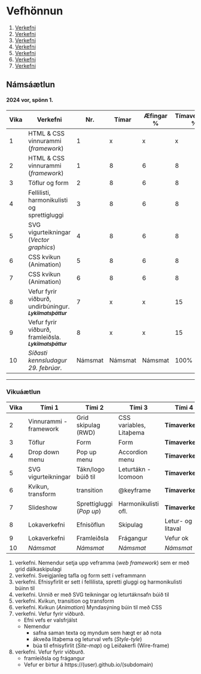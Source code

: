 # Vefhönnun

1. [Verkefni](Verkefni-1/)
2. [Verkefni](Verkefni-2/)
3. [Verkefni](Verkefni-3/)
4. [Verkefni](Verkefni-4/)
5. [Verkefni](Verkefni-5/)
6. [Verkefni](Verkefni-6/)
7. [Verkefni](Verkefni-7/)


## Námsáætlun

#### 2024 vor, spönn 1. 

| Vika  | Verkefni  | Nr. | Tímar | Æfingar % | Tímaverkefni % |
|---|---|---|---|---|---|
| 1  | HTML & CSS vinnurammi (_framework_)  | 1  | x | x | x |
| 2  | HTML & CSS vinnurammi (_framework_)  | 1  | 8 | 6 | 8 |
| 3  | Töflur og form  | 2 | 8 | 6 | 8 |
| 4  | Fellilisti, harmonikulisti og sprettigluggi | 3 | 8 | 6 | 8 |
| 5  | SVG vigurteikningar (_Vector graphics_) | 4 | 8 | 6 | 8 |
| 6  | CSS kvikun (Animation) | 5 | 8 | 6 | 8 |
| 7  | CSS kvikun (Animation) | 6 | 8 | 6 | 8 |
| 8  | Vefur fyrir viðburð, undirbúningur. <sub> **_Lykilmatsþáttur_** </sub> | 7 | x | x | 15  |
| 9  | Vefur fyrir viðburð, framleiðsla. <sub>   **_Lykilmatsþáttur_** </sub> | 8 | x | x | 15  |
| 10 | _Síðasti  kennsludagur 29. febrúar_. | Námsmat  | Námsmat | Námsmat  | 100%  |

---

### Vikuáætlun 

| Vika | Tími 1  | Tími 2 | Tími 3 | Tími 4 | 
| --- | --- | --- | --- | --- | 
| 2 | Vinnurammi - framework | Grid skipulag (RWD) | CSS variables, Litaþema | **Tímaverkefni** |
| 3 | Töflur | Form | Form | **Tímaverkefni** |
| 4 | Drop down menu | Pop up menu | Accordion menu | **Tímaverkefni** |
| 5 | SVG vigurteikningar | Tákn/logo búið til | Leturtákn - Icomoon | **Tímaverkefni** | 
| 6 | Kvikun, transform | transition | @keyframe | **Tímaverkefni** |   
| 7 | Slideshow | Sprettigluggi (_Pop up_) | Harmonikulisti ofl.| **Tímaverkefni** |
| 8 | Lokaverkefni | Efnisöflun | Skipulag | Letur- og litaval | Framleiðsla |  
| 9 | Lokaverkefni | Framleiðsla | Frágangur |  Vefur ok |
| 10 | _Námsmat_ | _Námsmat_ | _Námsmat_ | _Námsmat_ |
 
1. verkefni. Nemendur setja upp veframma (_web framework_) sem er með grid dálkaskipulagi
1. verkefni. Sveigjanleg tafla og form sett í veframmann
1. verkefni. Efnisyfirlit er sett í fellilista, spretti gluggi og harmonikulisti búinn til 
1. verkefni. Unnið er með SVG teikningar og leturtáknsafn búið til 
1. verkefni. Kvikun, transition og transform 
1. verkefni. Kvikun (_Animation_) Myndasýning búin til með CSS 
1. verkefni. Vefur fyrir viðburð. 
   * Efni vefs er valsfrjálst
   * Nemendur 
      * safna saman texta og myndum sem hægt er að nota
      * ákveða litaþema og leturval vefs (_Style-tyle_)
      * búa til efnisyfirlit (_Site-map_) og Leiðakerfi (Wire-frame)
1. verkefni. Vefur fyrir viðburð. 
   * framleiðsla og frágangur
   * Vefur er birtur á https://(user).github.io/(subdomain) 

   
   

